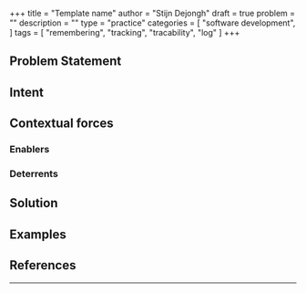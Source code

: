+++
title = "Template name"
author = "Stijn Dejongh"
draft = true
problem = ""
description = ""
type = "practice"
categories = [
    "software development",
]
tags = [
    "remembering", "tracking", "tracability", "log"
]
+++

## Problem Statement

## Intent

## Contextual forces

### Enablers

### Deterrents

## Solution

## Examples

## References


---



